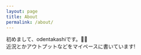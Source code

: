 ```yaml
---
layout: page
title: About
permalink: /about/
---
```


初めまして、odentakashiです。🍢🥷<br>
近況とかアウトプットなどをマイペースに書いています!


